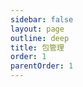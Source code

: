 ```yaml
---
sidebar: false
layout: page
outline: deep
title: 包管理
order: 1
parentOrder: 1
---
```


<base-index :title="$frontmatter.title "/>
